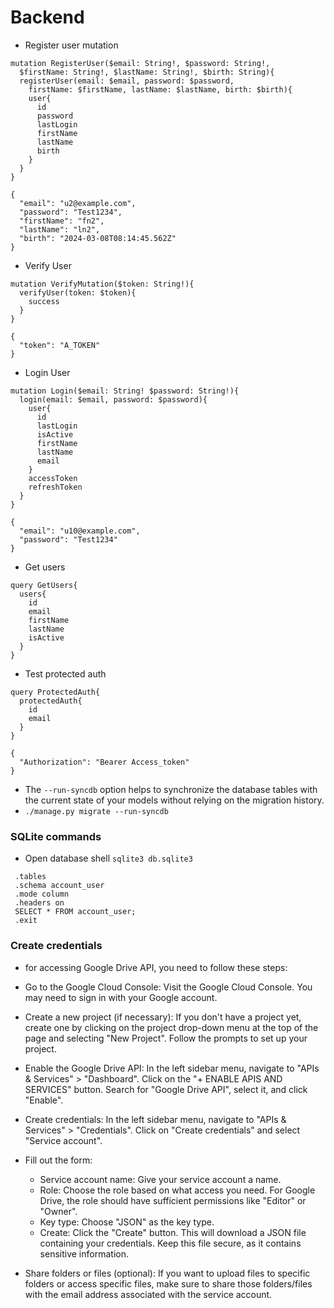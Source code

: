 # Backend
 - Register user mutation
```
mutation RegisterUser($email: String!, $password: String!, 
  $firstName: String!, $lastName: String!, $birth: String){
  registerUser(email: $email, password: $password, 
    firstName: $firstName, lastName: $lastName, birth: $birth){
    user{
      id
      password
      lastLogin
      firstName
      lastName
      birth
    }
  }
}
```

```
{
  "email": "u2@example.com",
  "password": "Test1234",
  "firstName": "fn2",
  "lastName": "ln2",
  "birth": "2024-03-08T08:14:45.562Z"
}
```

- Verify User
```
mutation VerifyMutation($token: String!){
  verifyUser(token: $token){
    success
  }
}
```

```
{
  "token": "A_TOKEN"
}
```

- Login User

```
mutation Login($email: String! $password: String!){
  login(email: $email, password: $password){
    user{
      id
      lastLogin
      isActive
      firstName
      lastName
      email
    }
    accessToken
    refreshToken
  }
}
```

``` 
{
  "email": "u10@example.com",
  "password": "Test1234"
}
```

- Get users

```
query GetUsers{
  users{
    id
    email
    firstName
    lastName
    isActive
  }
}
```

- Test protected auth
``` 
query ProtectedAuth{
  protectedAuth{
    id
    email
  }
} 
```

```
{
  "Authorization": "Bearer Access_token"
}
```


 - The `--run-syncdb` option helps to synchronize the database tables with the current state of your models without relying on the migration history.
 - `./manage.py migrate --run-syncdb`

 ### SQLite commands
 - Open database shell `sqlite3 db.sqlite3`

```
 .tables
 .schema account_user
 .mode column
 .headers on
 SELECT * FROM account_user;
 .exit
```


### Create credentials 
 - for accessing Google Drive API, you need to follow these steps:
 - Go to the Google Cloud Console: Visit the Google Cloud Console. You may need to sign in with your Google account.
 - Create a new project (if necessary): If you don't have a project yet, create one by clicking on the project drop-down menu at the top of the page and selecting "New Project". Follow the prompts to set up your project.
 - Enable the Google Drive API: In the left sidebar menu, navigate to "APIs & Services" > "Dashboard". Click on the "+ ENABLE APIS AND SERVICES" button. Search for "Google Drive API", select it, and click "Enable".
 - Create credentials: In the left sidebar menu, navigate to "APIs & Services" > "Credentials". Click on "Create credentials" and select "Service account".

 - Fill out the form:
    - Service account name: Give your service account a name.
    - Role: Choose the role based on what access you need. For Google Drive, the role should have sufficient permissions like "Editor" or "Owner".
    - Key type: Choose "JSON" as the key type.
    - Create: Click the "Create" button. This will download a JSON file containing your credentials. Keep this file secure, as it contains sensitive information.
- Share folders or files (optional): If you want to upload files to specific folders or access specific files, make sure to share those folders/files with the email address associated with the service account.